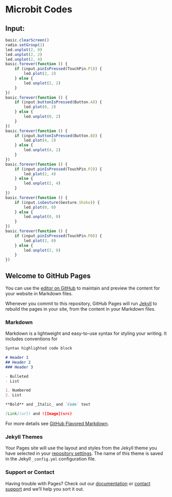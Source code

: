 # Microbit Codes

## Input:
```javascript
basic.clearScreen()
radio.setGroup(1)
led.unplot(2, 0)
led.unplot(2, 2)
led.unplot(2, 4)
basic.forever(function () {
    if (input.pinIsPressed(TouchPin.P1)) {
        led.plot(2, 2)
    } else {
        led.unplot(2, 2)
    }
})
basic.forever(function () {
    if (input.buttonIsPressed(Button.A)) {
        led.plot(0, 2)
    } else {
        led.unplot(0, 2)
    }
})
basic.forever(function () {
    if (input.buttonIsPressed(Button.B)) {
        led.plot(4, 2)
    } else {
        led.unplot(4, 2)
    }
})
basic.forever(function () {
    if (input.pinIsPressed(TouchPin.P2)) {
        led.plot(2, 4)
    } else {
        led.unplot(2, 4)
    }
})
basic.forever(function () {
    if (input.isGesture(Gesture.Shake)) {
        led.plot(0, 0)
    } else {
        led.unplot(0, 0)
    }
})
basic.forever(function () {
    if (input.pinIsPressed(TouchPin.P0)) {
        led.plot(2, 0)
    } else {
        led.unplot(2, 0)
    }
})

```

## Welcome to GitHub Pages

You can use the [editor on GitHub](https://github.com/LilleAila/Microbit/edit/main/README.md) to maintain and preview the content for your website in Markdown files.

Whenever you commit to this repository, GitHub Pages will run [Jekyll](https://jekyllrb.com/) to rebuild the pages in your site, from the content in your Markdown files.

### Markdown

Markdown is a lightweight and easy-to-use syntax for styling your writing. It includes conventions for

```markdown
Syntax highlighted code block

# Header 1
## Header 2
### Header 3

- Bulleted
- List

1. Numbered
2. List

**Bold** and _Italic_ and `Code` text

[Link](url) and ![Image](src)
```

For more details see [GitHub Flavored Markdown](https://guides.github.com/features/mastering-markdown/).

### Jekyll Themes

Your Pages site will use the layout and styles from the Jekyll theme you have selected in your [repository settings](https://github.com/LilleAila/Microbit/settings/pages). The name of this theme is saved in the Jekyll `_config.yml` configuration file.

### Support or Contact

Having trouble with Pages? Check out our [documentation](https://docs.github.com/categories/github-pages-basics/) or [contact support](https://support.github.com/contact) and we’ll help you sort it out.
